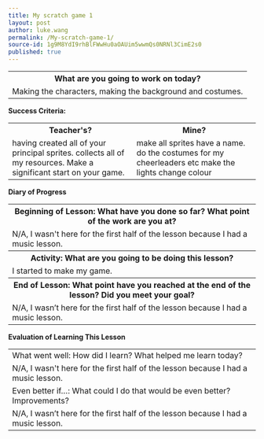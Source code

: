 ```yaml
---
title: My scratch game 1
layout: post
author: luke.wang
permalink: /My-scratch-game-1/
source-id: 1g9M8YdI9rhBlFWwHu0aOAUim5wwmQs0NRNl3CimE2s0
published: true
---
```

<table>
  <tr>
    <th>What are you going to work on today?</th>
  </tr>
  <tr>
    <td>Making the characters, making the background and costumes.</td>
  </tr>
</table>


**Success Criteria:**

<table>
  <tr>
    <th>Teacher's?</th>
    <th>Mine?</th>
  </tr>
  <tr>
    <td>having created all of your principal sprites.
collects all of my resources.
Make a significant start on your game.</td>
    <td>make all sprites have a name.
do the costumes for my cheerleaders etc
make the lights change colour</td>
  </tr>
</table>


**Diary of Progress**

<table>
  <tr>
    <th>Beginning of Lesson: What have you done so far? What point of the work are you at?</th>
  </tr>
  <tr>
    <td>N/A, I wasn't here for the first half of the lesson because I had a music lesson.</td>
  </tr>
  <tr>
    <th>Activity:  What are you going to be doing this lesson? </th>
  </tr>
  <tr>
    <td>I started to make my game.</td>
  </tr>
  <tr>
    <th>End of Lesson: What point have you reached at the end of the lesson? Did you meet your goal? </th>
  </tr>
  <tr>
    <td>N/A, I wasn’t here for the first half of the lesson because I had a music lesson.</td>
  </tr>
</table>


**Evaluation of Learning This Lesson**

<table>
  <tr>
    <td>What went well: How did I learn? What helped me learn today? </td>
  </tr>
  <tr>
    <td>N/A, I wasn't here for the first half of the lesson because I had a music lesson.</td>
  </tr>
  <tr>
    <td>Even better if…: What could I do that would be even better? Improvements? </td>
  </tr>
  <tr>
    <td>N/A, I wasn’t here for the first half of the lesson because I had a music lesson.</td>
  </tr>
</table>


